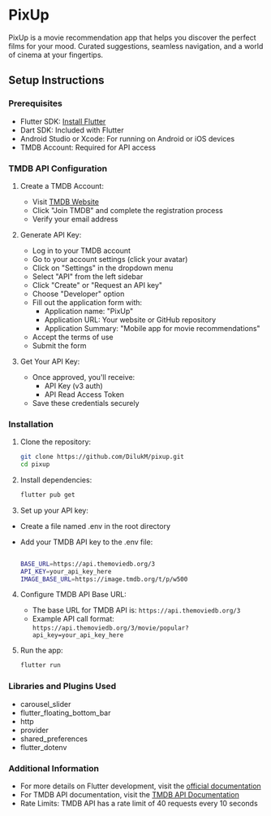 # PixUp

PixUp is a movie recommendation app that helps you discover the perfect films for your mood. Curated suggestions, seamless navigation, and a world of cinema at your fingertips.

## Setup Instructions

### Prerequisites

- Flutter SDK: [Install Flutter](https://flutter.dev/docs/get-started/install)
- Dart SDK: Included with Flutter
- Android Studio or Xcode: For running on Android or iOS devices
- TMDB Account: Required for API access

### TMDB API Configuration

1. Create a TMDB Account:
   - Visit [TMDB Website](https://www.themoviedb.org/)
   - Click "Join TMDB" and complete the registration process
   - Verify your email address

2. Generate API Key:
   - Log in to your TMDB account
   - Go to your account settings (click your avatar)
   - Click on "Settings" in the dropdown menu
   - Select "API" from the left sidebar
   - Click "Create" or "Request an API key"
   - Choose "Developer" option
   - Fill out the application form with:
     - Application name: "PixUp"
     - Application URL: Your website or GitHub repository
     - Application Summary: "Mobile app for movie recommendations"
   - Accept the terms of use
   - Submit the form

3. Get Your API Key:
   - Once approved, you'll receive:
     - API Key (v3 auth)
     - API Read Access Token
   - Save these credentials securely

### Installation

1. Clone the repository:

   ```sh
   git clone https://github.com/DilukM/pixup.git
   cd pixup
   ```

2. Install dependencies:

   ```sh
   flutter pub get
   ```

3. Set up your API key:

- Create a file named .env in the root directory
- Add your TMDB API key to the .env file:

  ```sh

  BASE_URL=https://api.themoviedb.org/3
  API_KEY=your_api_key_here
  IMAGE_BASE_URL=https://image.tmdb.org/t/p/w500
  ```

4. Configure TMDB API Base URL:
   - The base URL for TMDB API is: `https://api.themoviedb.org/3`
   - Example API call format: `https://api.themoviedb.org/3/movie/popular?api_key=your_api_key_here`

5. Run the app:
   ```sh
   flutter run
   ```

### Libraries and Plugins Used

- carousel_slider
- flutter_floating_bottom_bar
- http
- provider
- shared_preferences
- flutter_dotenv

### Additional Information

- For more details on Flutter development, visit the [official documentation](https://flutter.dev/docs)
- For TMDB API documentation, visit the [TMDB API Documentation](https://developers.themoviedb.org/3)
- Rate Limits: TMDB API has a rate limit of 40 requests every 10 seconds
